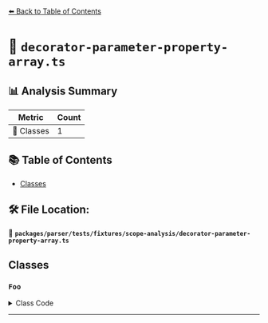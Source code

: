 [⬅️ Back to Table of Contents](../../../../../index.md)

# 📄 `decorator-parameter-property-array.ts`

## 📊 Analysis Summary

| Metric | Count |
|--------|-------|
| 🧱 Classes | 1 |

## 📚 Table of Contents

- [Classes](#classes)

## 🛠️ File Location:
📂 **`packages/parser/tests/fixtures/scope-analysis/decorator-parameter-property-array.ts`**

## Classes

### `Foo`

<details><summary>Class Code</summary>

```ts
export default class Foo {
  constructor(@Dec []: string[]) {}
}
```
</details>


---